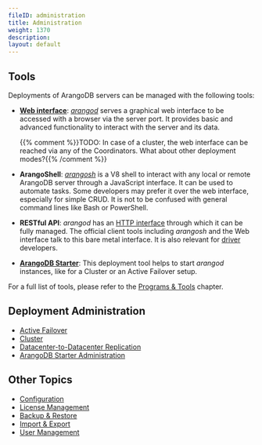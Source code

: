 ```yaml
---
fileID: administration
title: Administration
weight: 1370
description: 
layout: default
---
```

## Tools

Deployments of ArangoDB servers can be managed with the following tools:

- [**Web interface**](../programs-tools/web-interface/):
  [_arangod_](../programs-tools/arangodb-server/) serves a graphical web interface to
  be accessed with a browser via the server port. It provides basic and advanced
  functionality to interact with the server and its data.
  
  {{% comment %}}TODO: In case of a cluster, the web interface can be reached via any of the Coordinators. What about other deployment modes?{{% /comment %}}

- **ArangoShell**: [_arangosh_](../programs-tools/arangodb-shell/) is a V8 shell to
  interact with any local or remote ArangoDB server through a JavaScript
  interface. It can be used to automate tasks. Some developers may prefer it over
  the web interface, especially for simple CRUD. It is not to be confused with
  general command lines like Bash or PowerShell.

- **RESTful API**: _arangod_ has an [HTTP interface](../about-arangodb/) through
  which it can be fully managed. The official client tools including _arangosh_ and
  the Web interface talk to this bare metal interface. It is also relevant for
  [driver](../about-arangodb/) developers.

- [**ArangoDB Starter**](../programs-tools/arangodb-starter/): This deployment tool
  helps to start _arangod_ instances, like for a Cluster or an Active Failover setup.
  
For a full list of tools, please refer to the [Programs & Tools](../programs-tools/) chapter.

## Deployment Administration

- [Active Failover](../deployment/active-failover/administration-active-failover)
- [Cluster](../deployment/cluster/administration-cluster)
- [Datacenter-to-Datacenter Replication](../arangosync/administration-dc2dc)
- [ArangoDB Starter Administration](arangodb-starter-administration/)

## Other Topics

- [Configuration](administration-configuration)
- [License Management](administration-license)
- [Backup & Restore](../backup-restore/)
- [Import & Export](administration-import-export)
- [User Management](user-management/)
